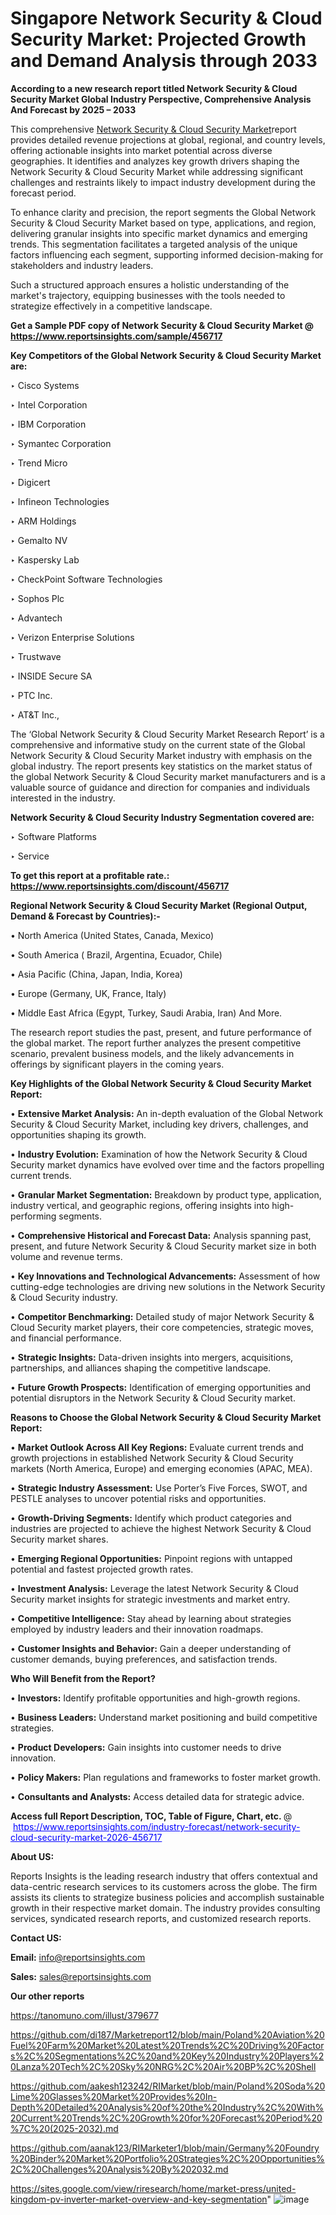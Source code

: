 # Singapore Network Security & Cloud Security Market: Projected Growth and Demand Analysis through 2033

<strong>According to a new research report titled Network Security & Cloud Security Market Global Industry Perspective, Comprehensive Analysis And Forecast by 2025 – 2033</strong>

This comprehensive <a href=https://www.reportsinsights.com/sample/456717>Network Security & Cloud Security Market</a>report provides detailed revenue projections at global, regional, and country levels, offering actionable insights into market potential across diverse geographies. It identifies and analyzes key growth drivers shaping the Network Security & Cloud Security Market while addressing significant challenges and restraints likely to impact industry development during the forecast period.

To enhance clarity and precision, the report segments the Global Network Security & Cloud Security Market based on type, applications, and region, delivering granular insights into specific market dynamics and emerging trends. This segmentation facilitates a targeted analysis of the unique factors influencing each segment, supporting informed decision-making for stakeholders and industry leaders.

Such a structured approach ensures a holistic understanding of the market's trajectory, equipping businesses with the tools needed to strategize effectively in a competitive landscape.

<strong>Get a Sample PDF copy of Network Security & Cloud Security Market </strong><strong>@<a href=https://www.reportsinsights.com/sample/456717 style=color:#0000ff;> https://www.reportsinsights.com/sample/456717</a></strong></font>

<strong>Key Competitors of the Global Network Security & Cloud Security Market are:</strong>

‣ Cisco Systems

‣ Intel Corporation

‣ IBM Corporation

‣ Symantec Corporation

‣ Trend Micro 

‣ Digicert

‣ Infineon Technologies

‣ ARM Holdings

‣ Gemalto NV

‣ Kaspersky Lab

‣ CheckPoint Software Technologies

‣ Sophos Plc

‣ Advantech

‣ Verizon Enterprise Solutions 

‣ Trustwave

‣ INSIDE Secure SA

‣ PTC Inc.

‣ AT&T Inc.,

The ‘Global Network Security & Cloud Security Market Research Report’ is a comprehensive and informative study on the current state of the Global Network Security & Cloud Security Market industry with emphasis on the global industry. The report presents key statistics on the market status of the global Network Security & Cloud Security market manufacturers and is a valuable source of guidance and direction for companies and individuals interested in the industry.

<strong>Network Security & Cloud Security Industry Segmentation covered are:</strong>

‣ Software Platforms

‣ Service

<strong>To get this report at a profitable rate.: <a href=https://www.reportsinsights.com/discount/456717 style=color:#0000ff;>https://www.reportsinsights.com/discount/456717</a></strong></font>

<strong>Regional Network Security & Cloud Security Market (Regional Output, Demand &amp; Forecast by Countries):-</strong>

• North America (United States, Canada, Mexico)

• South America ( Brazil, Argentina, Ecuador, Chile)

• Asia Pacific (China, Japan, India, Korea)

• Europe (Germany, UK, France, Italy)

• Middle East Africa (Egypt, Turkey, Saudi Arabia, Iran) And More.

The research report studies the past, present, and future performance of the global market. The report further analyzes the present competitive scenario, prevalent business models, and the likely advancements in offerings by significant players in the coming years.

<strong>Key Highlights of the Global Network Security & Cloud Security Market Report:</strong>

• <strong>Extensive Market Analysis:</strong> An in-depth evaluation of the Global Network Security & Cloud Security Market, including key drivers, challenges, and opportunities shaping its growth.

• <strong>Industry Evolution:</strong> Examination of how the Network Security & Cloud Security market dynamics have evolved over time and the factors propelling current trends.

• <strong>Granular Market Segmentation:</strong> Breakdown by product type, application, industry vertical, and geographic regions, offering insights into high-performing segments.

• <strong>Comprehensive Historical and Forecast Data:</strong> Analysis spanning past, present, and future Network Security & Cloud Security market size in both volume and revenue terms.

• <strong>Key Innovations and Technological Advancements:</strong> Assessment of how cutting-edge technologies are driving new solutions in the Network Security & Cloud Security industry.

• <strong>Competitor Benchmarking:</strong> Detailed study of major Network Security & Cloud Security market players, their core competencies, strategic moves, and financial performance.

• <strong>Strategic Insights:</strong> Data-driven insights into mergers, acquisitions, partnerships, and alliances shaping the competitive landscape.

• <strong>Future Growth Prospects:</strong> Identification of emerging opportunities and potential disruptors in the Network Security & Cloud Security market.

<strong>Reasons to Choose the Global Network Security & Cloud Security Market Report:</strong>

• <strong>Market Outlook Across All Key Regions:</strong> Evaluate current trends and growth projections in established Network Security & Cloud Security markets (North America, Europe) and emerging economies (APAC, MEA).

• <strong>Strategic Industry Assessment:</strong> Use Porter’s Five Forces, SWOT, and PESTLE analyses to uncover potential risks and opportunities.

• <strong>Growth-Driving Segments:</strong> Identify which product categories and industries are projected to achieve the highest Network Security & Cloud Security market shares.

• <strong>Emerging Regional Opportunities:</strong> Pinpoint regions with untapped potential and fastest projected growth rates.

• <strong>Investment Analysis:</strong> Leverage the latest Network Security & Cloud Security market insights for strategic investments and market entry.

• <strong>Competitive Intelligence:</strong> Stay ahead by learning about strategies employed by industry leaders and their innovation roadmaps.

• <strong>Customer Insights and Behavior:</strong> Gain a deeper understanding of customer demands, buying preferences, and satisfaction trends.

<strong>Who Will Benefit from the Report?</strong>

• <strong>Investors:</strong> Identify profitable opportunities and high-growth regions.

• <strong>Business Leaders:</strong> Understand market positioning and build competitive strategies.

• <strong>Product Developers:</strong> Gain insights into customer needs to drive innovation.

• <strong>Policy Makers:</strong> Plan regulations and frameworks to foster market growth.

• <strong>Consultants and Analysts:</strong> Access detailed data for strategic advice.
</ul>
<strong>Access full Report Description, TOC, Table of Figure, Chart, etc. </strong>@  <a href=https://www.reportsinsights.com/industry-forecast/network-security-cloud-security-market-2026-456717 style=color:#0000ff;>https://www.reportsinsights.com/industry-forecast/network-security-cloud-security-market-2026-456717</a></font>

<strong><strong>About US</strong>:</strong>

Reports Insights is the leading research industry that offers contextual and data-centric research services to its customers across the globe. The firm assists its clients to strategize business policies and accomplish sustainable growth in their respective market domain. The industry provides consulting services, syndicated research reports, and customized research reports.

<strong>Contact US:</strong>

<p class=""""><b>Email:</b> <a href=mailto:info@reportsinsights.com>info@reportsinsights.com</a></p>
<p class=""""><b>Sales:</b> <a href=mailto:sales@reportsinsights.com>sales@reportsinsights.com</a></p>

<strong>Our other reports</strong>

<a href=https://tanomuno.com/illust/379677>https://tanomuno.com/illust/379677</a>

<a href=https://github.com/di187/Marketreport12/blob/main/Poland%20Aviation%20Fuel%20Farm%20Market%20Latest%20Trends%2C%20Driving%20Factors%2C%20Segmentations%2C%20and%20Key%20Industry%20Players%20Lanza%20Tech%2C%20Sky%20NRG%2C%20Air%20BP%2C%20Shell>https://github.com/di187/Marketreport12/blob/main/Poland%20Aviation%20Fuel%20Farm%20Market%20Latest%20Trends%2C%20Driving%20Factors%2C%20Segmentations%2C%20and%20Key%20Industry%20Players%20Lanza%20Tech%2C%20Sky%20NRG%2C%20Air%20BP%2C%20Shell</a>

<a href=https://github.com/aakesh123242/RIMarket/blob/main/Poland%20Soda%20Lime%20Glasses%20Market%20Provides%20In-Depth%20Detailed%20Analysis%20of%20the%20Industry%2C%20With%20Current%20Trends%2C%20Growth%20for%20Forecast%20Period%20%7C%20(2025-2032).md>https://github.com/aakesh123242/RIMarket/blob/main/Poland%20Soda%20Lime%20Glasses%20Market%20Provides%20In-Depth%20Detailed%20Analysis%20of%20the%20Industry%2C%20With%20Current%20Trends%2C%20Growth%20for%20Forecast%20Period%20%7C%20(2025-2032).md</a>

<a href=https://github.com/aanak123/RIMarketer1/blob/main/Germany%20Foundry%20Binder%20Market%20Portfolio%20Strategies%2C%20Opportunities%2C%20Challenges%20Analysis%20By%202032.md>https://github.com/aanak123/RIMarketer1/blob/main/Germany%20Foundry%20Binder%20Market%20Portfolio%20Strategies%2C%20Opportunities%2C%20Challenges%20Analysis%20By%202032.md</a>

<a href=https://sites.google.com/view/riresearch/home/market-press/united-kingdom-pv-inverter-market-overview-and-key-segmentation>https://sites.google.com/view/riresearch/home/market-press/united-kingdom-pv-inverter-market-overview-and-key-segmentation</a>"
![image](https://github.com/user-attachments/assets/4735e83a-9231-4a9c-98ca-a0c826075291)
